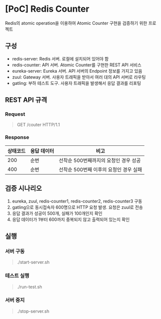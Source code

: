 # [PoC] Redis Counter

Redis의 atomic operation을 이용하여 Atomic Counter 구현을 검증하기 위한 프로젝트

## 구성 

- redis-server: Redis 서버. 로컬에 설치되어 있어야 함
- redis-counter: API 서버. Atomic Counter를 구현한 REST API 서비스
- eureka-server: Eureka 서버. API 서버의 Endpoint 정보를 가지고 있음
- zuul: Gateway 서버. 사용자 트래픽을 받아서 여러 대의 API 서버로 라우팅
- gatling: 부하 테스트 도구. 사용자 트래픽을 발생해서 응답 결과를 리포팅

## REST API 규격

### Request 

> GET /couter HTTP/1.1

### Response

상태코드 | 응답 데이터 | 비고
--- | --- | ---
200 | 순번 | 선착순 500번째까지의 요청인 경우 성공
400 | 순번 | 선착순 500번째 이후의 요청인 경우 실패

## 검증 시나리오

1. eureka, zuul, redis-counter1, redis-counter2, redis-counter3 구동
1. gatling으로 동시접속자 600명으로 HTTP 요청 발생. 요청은 zuul로 전송
1. 응답 결과가 성공이 500개, 실패가 100개인지 확인
1. 응답 데이터가 1부터 600까지 중복되지 않고 출력되어 있는지 확인

## 실행

### 서버 구동

> ./start-server.sh

### 테스트 실행

> ./run-test.sh

### 서버 중지

> ./stop-server.sh

